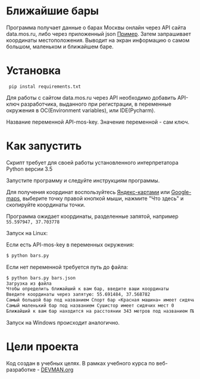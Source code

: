 # Ближайшие бары

Программа получает данные о барах Москвы онлайн через API сайта data.mos.ru, либо через приложенный json [Пример](https://devman.org/media/filer_public/95/74/957441dc-78df-4c99-83b2-e93dfd13c2fa/bars.json). Затем запрашивает координаты местоположения. Выводит на экран информацию о самом большом, маленьком и ближайшем баре.

# Установка

```  pip instal requirements.txt ```

Для работы с сайтом data.mos.ru через API необходимо добавить API-ключ разработчика, выданного при регистрации, в переменные окружения в  ОС(Environment variables), или IDE(Pycharm). 

Название переменной API-mos-key. Значение переменной - сам ключ. 

# Как запустить

Скрипт требует для своей работы установленного интерпретатора Python версии 3.5

Запустите программу и следуйте инструкциям программы.

Для получения координат воспользуйтесь [Яндекс-картами](https://yandex.ru/maps) или [Google-maps](https://www.google.ru/maps), выберите точку правой кнопкой мыши, нажмите "Что здесь" и скопируйте координаты точки. 

Программа ожидает координаты, разделенные запятой, например ```55.597947, 37.703778```

Запуск на Linux:

Если есть API-mos-key в переменных окружения:

```bash
$ python bars.py
```
Если нет переменной требуется путь до файла:

```bash
$ python bars.py bars.json
Загрузка из файла
Чтобы определить ближайший к вам бар, введите ваши координаты
Введите координаты через запятую: 55.691484, 37.568782
Самый большой бар под названием Спорт бар «Красная машина» имеет сидячих мест 450
Самый маленький бар под названием Сушистор имеет сидячих мест 0
Ближайший к вам бар находится на расстоянии 343 метров под названием ПИВНОЙ БУТИК находится по адресу улица Дмитрия Ульянова, дом 16, корпус 1
```
Запуск на Windows происходит аналогично.

# Цели проекта

Код создан в учебных целях. В рамках учебного курса по веб-разработке - [DEVMAN.org](https://devman.org)

